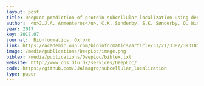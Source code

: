 ```yaml
--- 
layout: post
title: DeepLoc prediction of protein subcellular localization using deep learning
author:  <u>J.J.A. Armenteros</u>, C.K. Sønderby, S.K. Sønderby, O. Winther, H. Nielsen
year: 2017
key: 2017.07
journal:  Bionformatics, Oxford
link: https://academic.oup.com/bioinformatics/article/33/21/3387/3931857
image: /media/publications/DeepLoc/image.png
bibtex: /media/publications/DeepLoc/bibtex.txt
website: http://www.cbs.dtu.dk/services/DeepLoc/
code: https://github.com/JJAlmagro/subcellular_localization
type: paper
---
```

